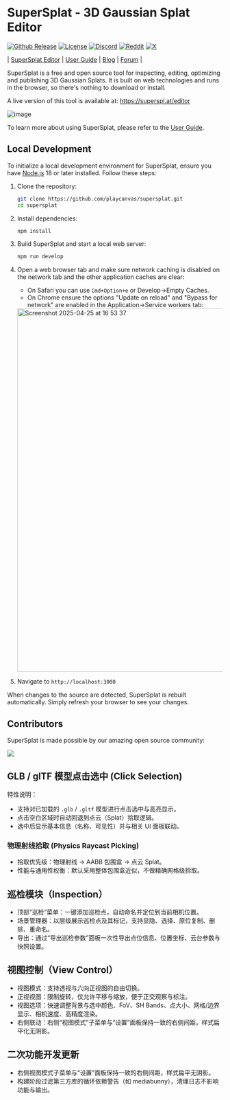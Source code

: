 # SuperSplat - 3D Gaussian Splat Editor

[![Github Release](https://img.shields.io/github/v/release/playcanvas/supersplat)](https://github.com/playcanvas/supersplat/releases)
[![License](https://img.shields.io/github/license/playcanvas/supersplat)](https://github.com/playcanvas/supersplat/blob/main/LICENSE)
[![Discord](https://img.shields.io/badge/Discord-5865F2?style=flat&logo=discord&logoColor=white&color=black)](https://discord.gg/RSaMRzg)
[![Reddit](https://img.shields.io/badge/Reddit-FF4500?style=flat&logo=reddit&logoColor=white&color=black)](https://www.reddit.com/r/PlayCanvas)
[![X](https://img.shields.io/badge/X-000000?style=flat&logo=x&logoColor=white&color=black)](https://x.com/intent/follow?screen_name=playcanvas)

| [SuperSplat Editor](https://superspl.at/editor) | [User Guide](https://developer.playcanvas.com/user-manual/gaussian-splatting/editing/supersplat/) | [Blog](https://blog.playcanvas.com) | [Forum](https://forum.playcanvas.com) |

SuperSplat is a free and open source tool for inspecting, editing, optimizing and publishing 3D Gaussian Splats. It is built on web technologies and runs in the browser, so there's nothing to download or install.

A live version of this tool is available at: https://superspl.at/editor

![image](https://github.com/user-attachments/assets/b6cbb5cc-d3cc-4385-8c71-ab2807fd4fba)

To learn more about using SuperSplat, please refer to the [User Guide](https://developer.playcanvas.com/user-manual/gaussian-splatting/editing/supersplat/).

## Local Development

To initialize a local development environment for SuperSplat, ensure you have [Node.js](https://nodejs.org/) 18 or later installed. Follow these steps:

1. Clone the repository:

   ```sh
   git clone https://github.com/playcanvas/supersplat.git
   cd supersplat
   ```

2. Install dependencies:

   ```sh
   npm install
   ```

3. Build SuperSplat and start a local web server:

   ```sh
   npm run develop
   ```

4. Open a web browser tab and make sure network caching is disabled on the network tab and the other application caches are clear:

   - On Safari you can use `Cmd+Option+e` or Develop->Empty Caches.
   - On Chrome ensure the options "Update on reload" and "Bypass for network" are enabled in the Application->Service workers tab:

   <img width="846" alt="Screenshot 2025-04-25 at 16 53 37" src="https://github.com/user-attachments/assets/888bac6c-25c1-4813-b5b6-4beecf437ac9" />

5. Navigate to `http://localhost:3000`

When changes to the source are detected, SuperSplat is rebuilt automatically. Simply refresh your browser to see your changes.

## Contributors

SuperSplat is made possible by our amazing open source community:

<a href="https://github.com/playcanvas/supersplat/graphs/contributors">
  <img src="https://contrib.rocks/image?repo=playcanvas/supersplat" />
</a>

## GLB / glTF 模型点击选中 (Click Selection)

特性说明：
- 支持对已加载的 `.glb` / `.gltf` 模型进行点击选中与高亮显示。
- 点击空白区域时自动回退到点云（Splat）拾取逻辑。
- 选中后显示基本信息（名称、可见性）并与相关 UI 面板联动。

### 物理射线拾取 (Physics Raycast Picking)

- 拾取优先级：物理射线 → AABB 包围盒 → 点云 Splat。
- 性能与通用性权衡：默认采用整体包围盒近似，不做精确网格级拾取。
## 巡检模块（Inspection）

- 顶部“巡检”菜单：一键添加巡检点，自动命名并定位到当前相机位置。
- 场景管理器：以层级展示巡检点及其标记，支持显隐、选择、原位复制、删除、重命名。
- 导出：通过“导出巡检参数”面板一次性导出点位信息、位置坐标、云台参数与快照设置。
## 视图控制（View Control）

- 视图模式：支持透视与六向正视图的自由切换。
- 正视视图：限制旋转，仅允许平移与缩放，便于正交观察与标注。
- 视图选项：快速调整背景与选中颜色、FoV、SH Bands、点大小、网格/边界显示、相机速度、高精度渲染。
- 右侧联动：右侧“视图模式”子菜单与“设置”面板保持一致的右侧间距，样式扁平化无阴影。
## 二次功能开发更新

- 右侧视图模式子菜单与“设置”面板保持一致的右侧间距，样式扁平无阴影。
- 构建阶段过滤第三方库的循环依赖警告（如 mediabunny），清理日志不影响功能与输出。